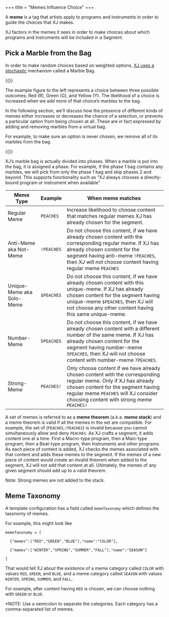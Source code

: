 +++
title = "Memes Influence Choice"
+++


A **meme** is a tag that artists apply to programs and instruments in order to guide the choices that XJ makes.

XJ factors in the memes it sees in order to make choices about which programs and instruments will be included in a Segment.



## Pick a Marble from the Bag

In order to make random choices based on weighted options, <a href="https://en.wikipedia.org/wiki/Stochastic" target="_blank" rel="noreferrer">XJ uses a stochastic</a> mechanism called a Marble Bag.

{{<side-image src="pick-a-marble-from-the-bag.png" alt="Pick a Marble from the Bag">}}

The example figure to the left represents a choice between three possible outcomes: Red (R), Green (G), and Yellow (Y). The likelihood of a choice is increased when we add more of that choice’s marbles to the bag.

In the following section, we’ll discuss how the presence of different kinds of memes either increases or decreases the chance of a selection, or prevents a particular option from being chosen at all. These are in fact expressed by adding and removing marbles from a virtual bag.

For example, to make sure an option is never chosen, we remove all of its marbles from the bag.

{{</side-image>}}

XJ’s marble bag is actually divided into phases. When a marble is put into the bag, it is assigned a phase.  For example, if the phase 1 bag contains any marbles, we will pick from only the phase 1 bag and skip phases 2 and beyond. This supports functionality such as “XJ always chooses a directly-bound program or instrument when available”  

| Meme Type                 | Example    | When meme matches                                                                                                                                                                                                                                    |
|---------------------------|------------|------------------------------------------------------------------------------------------------------------------------------------------------------------------------------------------------------------------------------------------------------|
| Regular Meme              | `PEACHES`  | Increase likelihood to choose content that matches regular memes XJ has already chosen for the segment.                                                                                                                                              |
| Anti-Meme aka Not-Meme    | `!PEACHES` | Do not choose this content, if we have already chosen content with the corresponding regular meme.  If XJ has already chosen content for the segment having anti-meme `!PEACHES`, then XJ will not choose content having regular meme `PEACHES`      |
| Unique-Meme aka Solo-Meme | `$PEACHES` | Do not choose this content, if we have already chosen content with this unique-meme. If XJ has already chosen content for the segment having unique-meme `$PEACHES`, then XJ will not choose any other content having this same unique-meme.         |
| Number-Meme               | `5PEACHES` | Do not choose this content, if we have already chosen content with a different number of the same meme. If XJ has already chosen content for the segment having number-meme `5PEACHES`, then XJ will not choose content with number-meme `7PEACHES`. |
| Strong-Meme               | `PEACHES!` | Only choose content if we have already chosen content with the corresponding regular meme.   Only if XJ has already chosen content for the segment having regular meme `PEACHES` will XJ consider choosing content with strong meme `PEACHES!`       |

A set of memes is referred to as a **meme theorem** (a.k.a. **meme stack**) and a meme theorem is valid if all the memes 
in the set are compatible. For example, the set of (`PEACHES`,`!PEACHES`) is invalid because you cannot simultaneously allow 
and deny `PEACHES`. As XJ crafts a segment, it adds content one at a time. First a Macro-type program, then a Main-type 
program, then a Beat-type program, then Instruments and other programs. As each piece of content is added, XJ checks the 
memes associated with that content and adds these memes to the segment. If the memes of a new piece of content would 
create an invalid theorem when added to the segment, XJ will not add that content at all. Ultimately, the memes of any 
given segment should add up to a valid theorem.

Note: Strong memes are not added to the stack.

## Meme Taxonomy

A template configuration has a field called ```memeTaxonomy``` which defines the taxonomy of memes.

For example, this might look like


```
memeTaxonomy = [

  {"memes":["RED","GREEN","BLUE"],"name":"COLOR"},

  {"memes":["WINTER","SPRING","SUMMER","FALL"],"name":"SEASON"}

]
```

That would tell XJ about the existence of a meme category called ```COLOR``` with values ```RED```, ```GREEN```, and ```BLUE```, and a meme category called ```SEASON``` with values ```WINTER```,  ```SPRING```, ```SUMMER```, and ```FALL```.

For example, after content having ```RED``` is chosen, we can choose nothing with ```GREEN``` or ```BLUE```.

*NOTE: Use a semicolon to separate the categories. Each category has a comma-separated list of memes.
